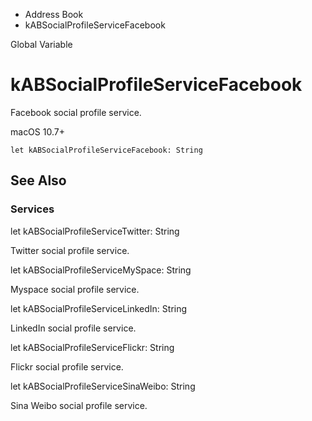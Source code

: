 

- Address Book
-  kABSocialProfileServiceFacebook 

Global Variable

# kABSocialProfileServiceFacebook

Facebook social profile service.

macOS 10.7+

``` source
let kABSocialProfileServiceFacebook: String
```

## See Also

### Services

let kABSocialProfileServiceTwitter: String

Twitter social profile service.

let kABSocialProfileServiceMySpace: String

Myspace social profile service.

let kABSocialProfileServiceLinkedIn: String

LinkedIn social profile service.

let kABSocialProfileServiceFlickr: String

Flickr social profile service.

let kABSocialProfileServiceSinaWeibo: String

Sina Weibo social profile service.

